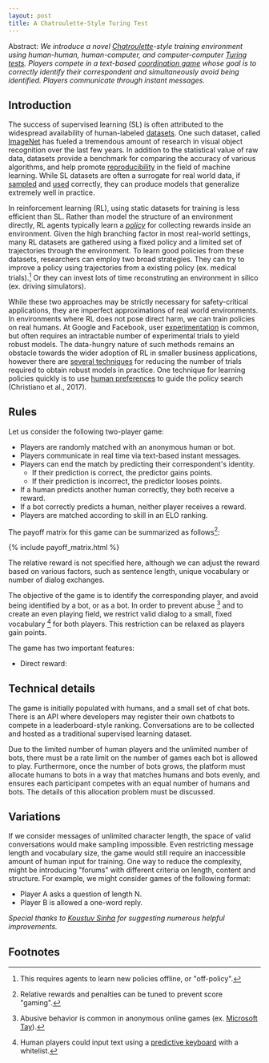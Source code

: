 ```yaml
---
layout: post
title: A Chatroulette-Style Turing Test
---
```


Abstract: *We introduce a novel [Chatroulette](https://en.wikipedia.org/wiki/Chatroulette)-style training environment using human-human, human-computer, and computer-computer [Turing tests](https://en.wikipedia.org/wiki/Turing_test). Players compete in a text-based [coordination game](https://en.wikipedia.org/wiki/Coordination_game) whose goal is to correctly identify their correspondent and simultaneously avoid being identified. Players communicate through instant messages.*

## Introduction

The success of supervised learning (SL) is often attributed to the widespread availability of human-labeled [datasets](https://en.wikipedia.org/wiki/List_of_datasets_for_machine_learning_research). One such dataset, called [ImageNet](http://www.image-net.org/) has fueled a tremendous amount of research in visual object recognition over the last few years. In addition to the statistical value of raw data, datasets provide a  benchmark for comparing the accuracy of various algorithms, and help promote [reproducibility](www.cs.mcgill.ca/~jpineau/ICLR2018-ReproducibilityChallenge.html) in the field of machine learning. While SL datasets are often a surrogate for real world data, if [sampled](https://en.wikipedia.org/wiki/Sampling_(statistics)) and [used](https://en.wikipedia.org/wiki/Training,_test,_and_validation_sets) correctly, they can produce models that generalize extremely well in practice.

In reinforcement learning (RL), using static datasets for training is less efficient than SL. Rather than model the structure of an environment directly, RL agents typically learn a [*policy*](https://en.wikipedia.org/wiki/Reinforcement_learning#Criterion_of_optimality) for collecting rewards inside an environment. Given the high branching factor in most real-world settings, many RL datasets are gathered using a fixed policy and a limited set of trajectories through the environment. To learn good policies from these datasets, researchers can employ two broad strategies. They can try to improve a policy using trajectories from a existing policy (ex. medical trials).[^1] Or they can invest lots of time reconstruting an environment in silico (ex. driving simulators).

While these two approaches may be strictly necessary for safety-critical applications, they are imperfect approximations of real world environments. In environments where RL does not pose direct harm, we can train policies on real humans. At Google and Facebook, user [experimentation](https://research.google.com/pubs/pub36500.html) is common, but often requires an intractable number of experimental trials to yield robust models. The data-hungry nature of such methods remains an obstacle towards the wider adoption of RL in smaller business applications, however there are [several techniques](https://scholar.google.ca/scholar?as_ylo=2014&q=data+efficient+reinforcement+learning) for reducing the number of trials required to obtain robust models in practice. One technique for learning policies quickly is to use [human preferences](https://blog.openai.com/deep-reinforcement-learning-from-human-preferences/) to guide the policy search (Christiano et al., 2017).

## Rules

Let us consider the following two-player game:

 * Players are randomly matched with an anonymous human or bot.
 * Players communicate in real time via text-based instant messages.
 * Players can end the match by predicting their correspondent's identity.
    * If their prediction is correct, the predictor gains points. 
    * If their prediction is incorrect, the predictor looses points.
 * If a human predicts another human correctly, they both receive a reward.
 * If a bot correctly predicts a human, neither player receives a reward.
 * Players are matched according to skill in an ELO ranking.

The payoff matrix for this game can be summarized as follows[^2]:

{% include payoff_matrix.html %}

The relative reward is not specified here, although we can adjust the reward based on various factors, such as sentence length, unique vocabulary or number of dialog exchanges. 

The objective of the game is to identify the corresponding player, and avoid being identified by a bot, or as a bot. In order to prevent abuse [^3] and to create an even playing field, we restrict valid dialog to a small, fixed vocabulary [^4] for both players. This restriction can be relaxed as players gain points.

The game has two important features:

* Direct reward: 

## Technical details

The game is initially populated with humans, and a small set of chat bots. There is an API where developers may register their own chatbots to compete in a leaderboard-style ranking. Conversations are to be collected and hosted as a traditional supervised learning dataset. 

Due to the limited number of human players and the unlimited number of bots, there must be a rate limit on the number of games each bot is allowed to play. Furthermore, once the number of bots grows, the platform must allocate humans to bots in a way that matches humans and bots evenly, and ensures each participant competes with an equal number of humans and bots. The details of this allocation problem must be discussed.

## Variations

If we consider messages of unlimited character length, the space of valid conversations would make sampling impossible. Even restricting message length and vocabulary size, the game would still require an inaccessible amount of human input for training. One way to reduce the complexity, might be introducing "forums" with different criteria on length, content and structure. For example, we might consider games of the following format:

* Player A asks a question of length N.
* Player B is allowed a one-word reply.

*Special thanks to [Koustuv Sinha](http://koustuvsinha.github.io/) for suggesting numerous helpful improvements.*

## Footnotes

[^1]: This requires agents to learn new policies offline, or "off-policy".
[^2]: Relative rewards and penalties can be tuned to prevent score "gaming".
[^3]: Abusive behavior is common in anonymous online games (ex. [Microsoft Tay](https://en.wikipedia.org/wiki/Tay_(bot))).
[^4]: Human players could input text using a [predictive keyboard](https://en.wikipedia.org/wiki/Predictive_text) with a whitelist.